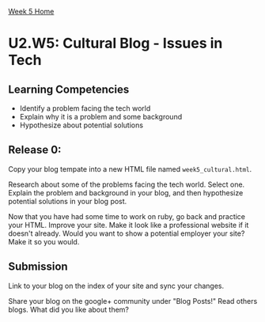 [Week 5 Home](../)

# U2.W5: Cultural Blog - Issues in Tech

## Learning Competencies
- Identify a problem facing the tech world
- Explain why it is a problem and some background
- Hypothesize about potential solutions

## Release 0:

Copy your blog tempate into a new HTML file named `week5_cultural.html`. 

Research about some of the problems facing the tech world. Select one. Explain the problem and background in your blog, and then hypothesize potential solutions in your blog post. 

Now that you have had some time to work on ruby, go back and practice your HTML. Improve your site. Make it look like a professional website if it doesn't already. Would you want to show a potential employer your site? Make it so you would. 

## Submission
Link to your blog on the index of your site and sync your changes. 

Share your blog on the google+ community under "Blog Posts!" Read others blogs. What did you like about them? 